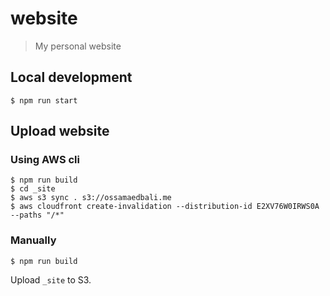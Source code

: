 # website

> My personal website

## Local development

```
$ npm run start
```

## Upload website

### Using AWS cli

```
$ npm run build
$ cd _site
$ aws s3 sync . s3://ossamaedbali.me
$ aws cloudfront create-invalidation --distribution-id E2XV76W0IRWS0A --paths "/*"
```

### Manually

```
$ npm run build
```

Upload `_site` to S3.
